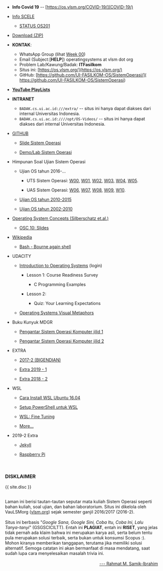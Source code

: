 ---
---

* **Info Covid 19** -- [https://os.vlsm.org/COVID-19/](COVID-19/)

* [Info SCELE](https://scele.cs.ui.ac.id/course/view.php?id=822)
  * [STATUS OS201](https://github.com/UI-FASILKOM-OS/SistemOperasi/blob/master/Log/201/)

* [Download (ZIP)](https://github.com/UI-FASILKOM-OS/SistemOperasi/archive/master.zip)

* **KONTAK**:
  * WhatsApp Group (lihat 
    [Week 00](https://github.com/UI-FASILKOM-OS/SistemOperasi/blob/master/Slides/os00.pdf))
  * Email (Subject:[**HELP**]) operatingsystems at vlsm dot org
  * Problem Lab/Kawung/Badak: **ITFasilkom**
  * Situs ini: [https://os.vlsm.org/](https://os.vlsm.org/)
  * GitHub: [https://github.com/UI-FASILKOM-OS/SistemOperasi/](
             https://github.com/UI-FASILKOM-OS/SistemOperasi)

* [**YouTube PlayLists**](/playlists/)

* **INTRANET**
  * `BADAK.cs.ui.ac.id:///extra/` -- situs ini hanya dapat diakses dari internal Universitas Indonesia.
  * `BADAK.cs.ui.ac.id:////opt/OS-Videos/` -- situs ini hanya dapat diakses dari internal Universitas Indonesia.

* [GITHUB](https://github.com/)
  * [Slide Sistem Operasi](https://github.com/UI-FASILKOM-OS/SistemOperasi/tree/master/Slides/)

  * [Demo/Lab Sistem Operasi](https://github.com/UI-FASILKOM-OS/SistemOperasi/tree/master/Demos/)

* Himpunan Soal Ujian Sistem Operasi

  * Ujian OS tahun 2016-...

    * UTS Sistem Operasi: [W00](http://rms46.vlsm.org/2/195.pdf), [W01](http://rms46.vlsm.org/2/196.pdf), [W02](http://rms46.vlsm.org/2/197.pdf), [W03](http://rms46.vlsm.org/2/198.pdf), [W04](http://rms46.vlsm.org/2/199.pdf), [W05](http://rms46.vlsm.org/2/200.pdf).

    * UAS Sistem Operasi: [W06](http://rms46.vlsm.org/2/201.pdf), [W07](http://rms46.vlsm.org/2/202.pdf), [W08](http://rms46.vlsm.org/2/203.pdf), [W09](http://rms46.vlsm.org/2/204.pdf), [W10](http://rms46.vlsm.org/2/205.pdf).

  * [Ujian OS tahun 2010-2015](https://rms46.vlsm.org/2/183.pdf)

  * [Ujian OS tahun 2002-2010](https://rms46.vlsm.org/1/94.pdf)

* [Operating System Concepts (Silberschatz et.al.)](http://os-book.com/)

  * [OSC 10: Slides](http://codex.cs.yale.edu/avi/os-book/OS10/slide-dir/)

* [Wikipedia](https://en.wikipedia.org/)

  * [Bash - Bourne again shell](https://en.wikipedia.org/wiki/Bash_(Unix_shell))

* UDACITY

  * [Introduction to Operating Systems](https://classroom.udacity.com/courses/ud923) (login)

    * Lesson 1: Course Readiness Survey

      * C Programming Examples

    * Lesson 2: 

      * Quiz: Your Learning Expectations

  * [Operating Systems Visual Metaphors](https://goo.gl/HaUk5g)

* Buku Kunyuk MDGR

  * [Pengantar Sistem Operasi Komputer jilid 1](https://rms46.vlsm.org/2/213.pdf)

  * [Pengantar Sistem Operasi Komputer jilid 2](https://rms46.vlsm.org/2/214.pdf)

* EXTRA

  * [2017-2 (BIGENDIAN)](https://rms46.vlsm.org/2/223.pdf)

  * [Extra 2019 - 1](https://extra191.vlsm.org/)

  * [Extra 2018 - 2](https://extra182.vlsm.org/)

* WSL

  * [Cara Install WSL Ubuntu 16.04](https://github.com/Belajar-Latex/InstallWSL/blob/master/README.md)

  * [Setup PowerShell untuk WSL](https://github.com/Belajar-Latex/InstallWSL/blob/master/README.md)

  * [WSL: Fine Tuning](http://rahmatm.samik-ibrahim.vlsm.org/2018/07/wsl-fine-tuning.html)

  * [More...](https://wsl.vlsm.org/)

* 2019-2 Extra

  * [Jekyll](https://jekyll.vlsm.org)

  * [Raspberry Pi](https://www.raspberrypi.org/)

<br>
<h3>DISKLAIMER</h3>

{{ site.disc }}

<br>
Laman ini berisi tautan-tautan seputar mata kuliah Sistem Operasi seperti bahan kuliah, 
soal ujian, dan bahan laboratorium. 
Situs ini dikelola oleh VauLSMorg (<a href="https://vlsm.org/">vlsm.org</a>) 
sejak semester ganjil 2016/2017 (2016-2).<br><br>
Situs ini berbasis 
"<i>Google Sana, Google Sini, Coba Itu, Coba Ini, Lalu Tanya-tanyi</i>" (GSGSCICILTT). 
Entah ini <b>PLAGIAT</b>, entah ini <b>RISET</b>, 
yang jelas tidak pernah ada klaim bahwa ini merupakan karya asli, 
serta belum tentu pula merupakan solusi terbaik, 
serta bukan untuk konsumsi Scopus :).
Mohon kiranya memberikan tanggapan,
terutama jika memiliki solusi alternatif.
Semoga catatan ini akan bermanfaat di masa mendatang,
saat sudah lupa cara menyelesaikan masalah trivia ini.<br><br>
<div style="text-align: right;">
<a href="http://rahmatm.samik-ibrahim.vlsm.org/">--- Rahmat M. Samik-Ibrahim</a><br></div>
<br>

